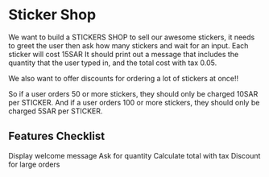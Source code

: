 # Sticker Shop

We want to build a STICKERS SHOP to sell our awesome stickers, it needs to greet the user then ask how many stickers and wait for an input. Each sticker will cost 15SAR It should print out a message that includes the quantity that the user typed in, and the total cost with tax 0.05.

We also want to offer discounts for ordering a lot of stickers at once!! 

So if a user orders 50 or more stickers, they should only be charged 10SAR per STICKER. And if a user orders 100 or more stickers, they should only be charged 5SAR per STICKER.

## Features Checklist
Display welcome message
Ask for quantity
Calculate total with tax
Discount for large orders